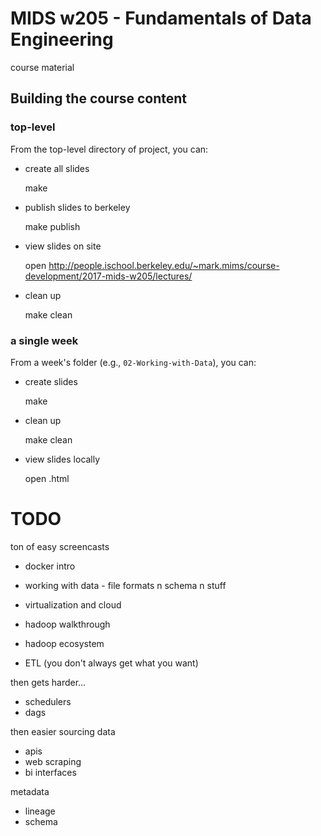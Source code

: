 # MIDS w205 - Fundamentals of Data Engineering

course material

## Building the course content

### top-level

From the top-level directory of project, you can:

- create all slides

    make

- publish slides to berkeley

    make publish

- view slides on site

    open http://people.ischool.berkeley.edu/~mark.mims/course-development/2017-mids-w205/lectures/

- clean up

    make clean


### a single week

From a week's folder (e.g., `02-Working-with-Data`), you can:

- create slides

    make

- clean up

    make clean

- view slides locally

    open <lecture-component>.html


# TODO

ton of easy screencasts
- docker intro
- working with data - file formats n schema n stuff
- virtualization and cloud
- hadoop walkthrough
- hadoop ecosystem

- ETL (you don't always get what you want)

then gets harder...
- schedulers
- dags

then easier
sourcing data

- apis
- web scraping
- bi interfaces

metadata

- lineage
- schema



